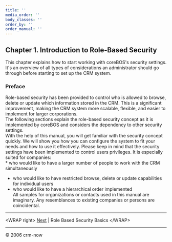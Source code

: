 ```yaml
---
title: ''
media_order: ''
body_classes: ''
order_by: ''
order_manual: ''
---
```


Chapter 1. Introduction to Role-Based Security
----------------------------------------------

This chapter explains how to start working with coreBOS's security
settings. It's an overview of all types of considerations an
administrator should go through before starting to set up the CRM
system.  

### Preface

Role-based security has been provided to control who is allowed to
browse, delete or update which information stored in the CRM. This is a
significant improvement, making the CRM system more scalable, flexible,
and easier to implement for larger corporations.  
The following sections explain the role-based security concept as it is
implemented by coreBOS and considers the dependency to other security
settings.  
With the help of this manual, you will get familiar with the security
concept quickly. We will show you how you can configure the system to
fit your needs and how to use it effectively. Please keep in mind that
the security settings have been implemented to control users privileges.
It is especially suited for companies:  
\* who would like to have a larger number of people to work with the CRM
simultaneously

-   who would like to have restricted browse, delete or update
    capabilities for individual users
-   who would like to have a hierarchical order implemented  
    All samples for organizations or contacts used in this manual are
    imaginary. Any resemblances to existing companies or persons are
    coincidental.  

------------------------------------------------------------------------

&lt;WRAP right&gt; [Next](/en/adminmanual/securityguide/RBSbasics-ch001)
| Role Based Security Basics &lt;/WRAP&gt;

------------------------------------------------------------------------

© 2006 crm-now
